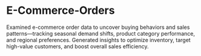 # E-Commerce-Orders
Examined e-commerce order data to uncover buying behaviors and sales patterns—tracking seasonal demand shifts, product category performance, and regional preferences. Generated insights to optimize inventory, target high-value customers, and boost overall sales efficiency.
